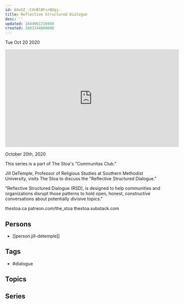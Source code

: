 ```yaml
---
id: 6XwSZ_-CXnBlBFsrQUgj-
title: Reflective Structured Dialogue
desc: ''
updated: 1644961726949
created: 1603144800000
---
```





Tue Oct 20 2020

<iframe width="560" height="315" src="https://www.youtube.com/embed/R7zKHYokgRQ" title="Reflective Structured Dialogue w/ Jill DeTemple" frameborder="0" allow="accelerometer; autoplay; clipboard-write; encrypted-media; gyroscope; picture-in-picture" allowfullscreen ></iframe>

October 20th, 2020

This series is a part of The Stoa's "Communitas Club."

Jill DeTemple, Professor of Religious Studies at Southern Methodist University, visits The Stoa to discuss the "Reflective Structured Dialogue."

"Reflective Structured Dialogue (RSD), is designed to help communities and organizations disrupt those patterns to hold open, honest, constructive conversations about potentially divisive topics."

thestoa.ca
patreon.com/the_stoa
thestoa.substack.com

## Persons

- [[person.jill-detemple]]

## Tags

- #dialogue

## Topics



## Series



